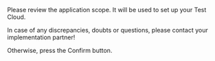 Please review the application scope. It will be used to set up your Test Cloud.

In case of any discrepancies, doubts or questions, please contact your implementation partner!

Otherwise, press the Confirm button.